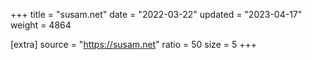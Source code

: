 +++
title = "susam.net"
date = "2022-03-22"
updated = "2023-04-17"
weight = 4864

[extra]
source = "https://susam.net"
ratio = 50
size = 5
+++
